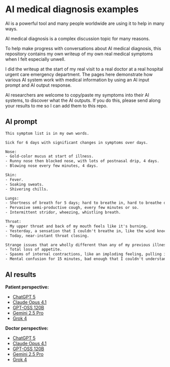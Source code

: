 # AI medical diagnosis examples

AI is a powerful tool and many people worldwide are using it to help in many ways.

AI medical diagnosis is a complex discussion topic for many reasons.

To help make progress with conversations about AI medical diagnosis, this
repository contains my own writeup of my own real medical symptoms when I felt
especially unwell.

I did the writeup at the start of my real visit to a real doctor at a real
hospital urgent care emergency department. The pages here demonstrate how
various AI system work with medical information by using an AI input prompt and
AI output response.

AI researchers are welcome to copy/paste my symptoms into their AI systems, to
discover what the AI outputs. If you do this, please send along your results to
me so I can add them to this repo.

## AI prompt

```txt
This symptom list is in my own words.

Sick for 6 days with significant changes in symptoms over days.

Nose:
- Gold-color mucus at start of illness.
- Runny nose then blocked nose, with lots of postnasal drip, 4 days.
- Blowing nose every few minutes, 4 days.

Skin:
- Fever.
- Soaking sweats.
- Shivering chills.

Lungs:
- Shortness of breath for 5 days; hard to breathe in, hard to breathe deep.
- Pervasive semi-productive cough, every few minutes or so.
- Intermittent stridor, wheezing, whistling breath.

Throat:
- My upper throat and back of my mouth feels like it's burning.
- Yesterday, a sensation that I couldn't breathe in, like the wind knocked out of me.
- Today, near-instant throat closing.

Strange issues that are wholly different than any of my previous illnesses:
- Total loss of appetite.
- Spasms of internal contractions, like an imploding feeling, pulling inwards.
- Mental confusion for 15 minutes, bad enough that I couldn't understand my wife.
```

## AI results

**Patient perspective:**

- [ChatGPT 5](patient-perspective/chatgpt-5/)
- [Claude Opus 4.1](patient-perspective/claude-opus-4-1/)
- [GPT-OSS 120B](patient-perspective/gpt-oss-120b/)
- [Gemini 2.5 Pro](patient-perspective/gemini-2-5-pro/)
- [Grok 4](patient-perspective/grok-4/)

**Doctor perspective:**

- [ChatGPT 5](doctor-perspective/chatgpt-5/)
- [Claude Opus 4.1](doctor-perspective/claude-opus-4-1/)
- [GPT-OSS 120B](doctor-perspective/gpt-oss-120b/)
- [Gemini 2.5 Pro](doctor-perspective/gemini-2-5-pro/)
- [Grok 4](doctor-perspective/grok-4/)
